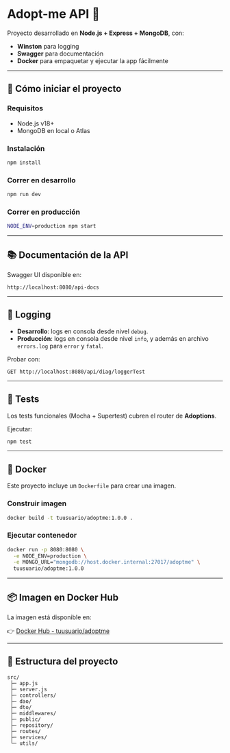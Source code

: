 # Adopt-me API 🐾

Proyecto desarrollado en **Node.js + Express + MongoDB**, con:
- **Winston** para logging
- **Swagger** para documentación
- **Docker** para empaquetar y ejecutar la app fácilmente

---

## 🚀 Cómo iniciar el proyecto

### Requisitos
- Node.js v18+
- MongoDB en local o Atlas

### Instalación
```bash
npm install
```

### Correr en desarrollo
```bash
npm run dev
```

### Correr en producción
```bash
NODE_ENV=production npm start
```

---

## 📚 Documentación de la API
Swagger UI disponible en:

```
http://localhost:8080/api-docs
```

---

## 🧾 Logging
- **Desarrollo**: logs en consola desde nivel `debug`.
- **Producción**: logs en consola desde nivel `info`, y además en archivo `errors.log` para `error` y `fatal`.

Probar con:
```
GET http://localhost:8080/api/diag/loggerTest
```

---

## 🧪 Tests
Los tests funcionales (Mocha + Supertest) cubren el router de **Adoptions**.

Ejecutar:
```bash
npm test
```

---

## 🐳 Docker
Este proyecto incluye un `Dockerfile` para crear una imagen.

### Construir imagen
```bash
docker build -t tuusuario/adoptme:1.0.0 .
```

### Ejecutar contenedor
```bash
docker run -p 8080:8080 \
  -e NODE_ENV=production \
  -e MONGO_URL="mongodb://host.docker.internal:27017/adoptme" \
  tuusuario/adoptme:1.0.0
```

---

## 📦 Imagen en Docker Hub
La imagen está disponible en:

👉 [Docker Hub - tuusuario/adoptme](https://hub.docker.com/r/tuusuario/adoptme)

---

## 📂 Estructura del proyecto

```
src/
 ├─ app.js
 ├─ server.js
 ├─ controllers/
 ├─ dao/
 ├─ dto/
 ├─ middlewares/
 ├─ public/
 ├─ repository/
 ├─ routes/
 ├─ services/
 └─ utils/
 
```
